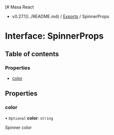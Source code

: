 [# Masa React
 - v0.27.1](../README.md) / [Exports](../modules.md) / SpinnerProps

# Interface: SpinnerProps

## Table of contents

### Properties

- [color](SpinnerProps.md#color)

## Properties

### color

• `Optional` **color**: `string`

Spinner color

